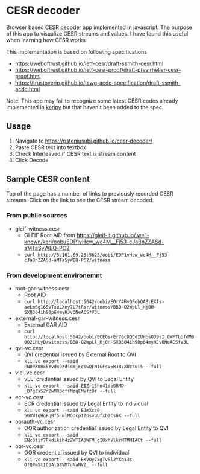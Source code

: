 # CESR decoder

Browser based CESR decoder app implemented in javascript. The purpose of this app to visualize CESR streams and values. I have found this useful when learning how CESR works.

This implementation is based on following specifications 

* https://weboftrust.github.io/ietf-cesr/draft-ssmith-cesr.html
* https://weboftrust.github.io/ietf-cesr-proof/draft-pfeairheller-cesr-proof.html
* https://trustoverip.github.io/tswg-acdc-specification/draft-ssmith-acdc.html

Note! This app may fail to recognize some latest CESR codes already implemented in [keripy](https://github.com/WebOfTrust/keripy) but that haven't been added to the spec.

## Usage

1. Navigate to https://psteniusubi.github.io/cesr-decoder/
2. Paste CESR text into textbox 
3. Check Interleaved if CESR text is stream content
4. Click Decode

## Sample CESR content

Top of the page has a number of links to previously recorded CESR streams. Click on the link to see the CESR stream decoded.

### From public sources

* gleif-witness.cesr
    * GLEIF Root AID from https://gleif-it.github.io/.well-known/keri/oobi/EDP1vHcw_wc4M__Fj53-cJaBnZZASd-aMTaSyWEQ-PC2
    * `curl http://5.161.69.25:5623/oobi/EDP1vHcw_wc4M__Fj53-cJaBnZZASd-aMTaSyWEQ-PC2/witness`

### From development environemnt

* root-gar-witness.cesr
    * Root AID 
    * `curl http://localhost:5642/oobi/EOrY4RvOFobQABrEXfs-aeLm6g16SvTxuLXny7L7tRsr/witness/BBD-O2WpLl_Hj0H-SXQ304ih90p64myHJvONeACSfV3L`
* external-gar-witness.cesr
    * External GAR AID 
    * `curl http://localhost:5642/oobi/ECEGsrEr76cDQCdIUHbsO39sI_0WFTbbfdMB0O2LHLyD/witness/BBD-O2WpLl_Hj0H-SXQ304ih90p64myHJvONeACSfV3L`
* qvi-vc.cesr
    * QVI credential issued by External Root to QVI
    * `kli vc export --said EN0PX0BxkYvdx9zdidmjEcswQFNIGFsv5RJ87XUcaui5 --full`
* vlei-vc.cesr
    * vLEI credential issued by QVI to Legal Entity
    * `kli vc export --said EIZr1Ehn41dbGRMD-_B7gZsSZnZwMR3dffMzqEMvfzOr --full`
* ecr-vc.cesr
    * ECR credential issued by Legal Entity to individual
    * `kli vc export --said EJmXcc0-50VW1gHgFgBf5_mlMGdcp12psvuUfxb2CsGK --full`
* oorauth-vc.cesr
    * OOR authorization credential issued by Legal Entity to QVI
    * `kli vc export --said ENc0tif7Pkdikih4zZWTIA3WFM_gIOxhVlkrMTMMIACt --full`
* oor-vc.cesr
    * OOR credential issued by QVI to individual
    * `kli vc export --said EKVOy7xgTvSl2YXqi3s-OfQPm5tIC3AlD8VMTdNaNVZ_ --full`

